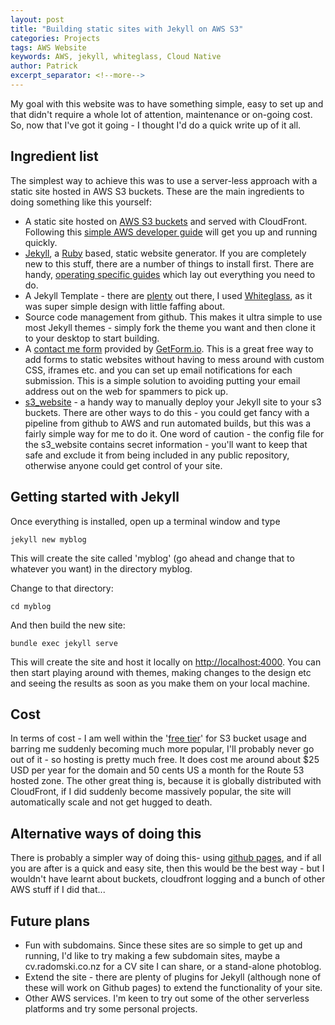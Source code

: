 ```yaml
---
layout: post
title: "Building static sites with Jekyll on AWS S3"
categories: Projects
tags: AWS Website
keywords: AWS, jekyll, whiteglass, Cloud Native
author: Patrick
excerpt_separator: <!--more-->
---
```


My goal with this website was to have something simple, easy to set up and that didn't require a whole lot of attention, maintenance or on-going cost. So, now that I've got it going - I thought I'd do a quick write up of it all. 

<!--more-->

## Ingredient list
The simplest way to achieve this was to use a server-less approach with a static site hosted in AWS S3 buckets. These are the main ingredients to doing something like this yourself:

 - A static site hosted on [AWS S3 buckets](https://aws.amazon.com/s3/?did=ft_card&trk=ft_card) and served with CloudFront. Following this [simple AWS developer guide](https://docs.aws.amazon.com/AmazonS3/latest/dev/website-hosting-custom-domain-walkthrough.html) will get you up and running quickly.
 - [Jekyll](https://jekyllrb.com/), a [Ruby](https://www.ruby-lang.org/en/) based, static website generator. If you are completely new to this stuff, there are a number of things to install first. There are handy, [operating specific guides](https://jekyllrb.com/docs/installation/#requirements) which lay out everything you need to do.  
 - A Jekyll Template - there are [plenty](http://jekyllthemes.org/) out there, I used [Whiteglass](https://github.com/yous/whiteglass), as it was super simple design with little faffing about.
 - Source code management from github. This makes it ultra simple to use most Jekyll themes - simply fork the theme you want and then clone it to your desktop to start building. 
 - A [contact me form](/contact/) provided by [GetForm.io](https://getform.io/). This is a great free way to add forms to static websites without having to mess around with custom CSS, iframes etc. and you can set up email notifications for each submission. This is a simple solution to avoiding putting your email address out on the web for spammers to pick up. 
 - [s3_website](https://github.com/laurilehmijoki/s3_website) - a handy way to manually deploy your Jekyll site to your s3 buckets. There are other ways to do this - you could get fancy with a pipeline from github to AWS and run automated builds, but this was a fairly simple way for me to do it. One word of caution - the config file for the s3_website contains secret information - you'll want to keep that safe and exclude it from being included in any public repository, otherwise anyone could get control of your site. 
 
## Getting started with Jekyll

Once everything is installed, open up a terminal window and type

 ```code
 jekyll new myblog
  ```
This will create the site called 'myblog' (go ahead and change that to whatever you want) in the directory myblog. 

Change to that directory:

 ```code
 cd myblog
  ```

And then build the new site:

 ```code
 bundle exec jekyll serve
  ```
 
 This will create the site and host it locally on [http://localhost:4000](http://localhost:4000). You can then start playing around with themes, making changes to the design etc and seeing the results as soon as you make them on your local machine. 
 
 
## Cost
 
 In terms of cost - I am well within the '[free tier](https://aws.amazon.com/free/?all-free-tier.sort-by=item.additionalFields.SortRank&all-free-tier.sort-order=asc)' for S3 bucket usage and barring me suddenly becoming much more popular, I'll probably never go out of it - so hosting is pretty much free. It does cost me around about $25 USD per year for the domain and 50 cents US a month for the Route 53 hosted zone. The other great thing is, because it is globally distributed with CloudFront, if I did suddenly become massively popular, the site will automatically scale and not get hugged to death. 
 
## Alternative ways of doing this 
There is probably a simpler way of doing this- using [github pages](https://pages.github.com/), and if all you are after is a quick and easy site, then this would be the best way - but I wouldn't have learnt about buckets, cloudfront logging and a bunch of other AWS stuff if I did that...

## Future plans
 - Fun with subdomains. Since these sites are so simple to get up and running, I'd like to try making a few subdomain sites, maybe a cv.radomski.co.nz for a CV site I can share, or a stand-alone photoblog.
 - Extend the site - there are plenty of plugins for Jekyll (although none of these will work on Github pages) to extend the functionality of your site. 
 - Other AWS services. I'm keen to try out some of the other serverless platforms and try some personal projects.